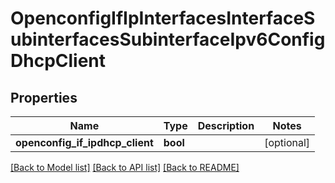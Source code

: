 # OpenconfigIfIpInterfacesInterfaceSubinterfacesSubinterfaceIpv6ConfigDhcpClient

## Properties
Name | Type | Description | Notes
------------ | ------------- | ------------- | -------------
**openconfig_if_ipdhcp_client** | **bool** |  | [optional] 

[[Back to Model list]](../README.md#documentation-for-models) [[Back to API list]](../README.md#documentation-for-api-endpoints) [[Back to README]](../README.md)


